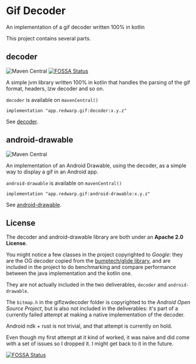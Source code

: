 # Gif Decoder

An implementation of a gif decoder written 100% in kotlin

This project contains several parts.

## decoder

![Maven Central](https://img.shields.io/maven-central/v/app.redwarp.gif/decoder)
[![FOSSA Status](https://app.fossa.com/api/projects/git%2Bgithub.com%2Fredwarp%2Fgifdecoder.svg?type=shield)](https://app.fossa.com/projects/git%2Bgithub.com%2Fredwarp%2Fgifdecoder?ref=badge_shield)

A simple jvm library written 100% in kotlin that handles the parsing of the gif format, headers, lzw decoder and so on.

`decoder` is available on `mavenCentral()`

`implementation "app.redwarp.gif:decoder:x.y.z"`

See [decoder](decoder).

## android-drawable

![Maven Central](https://img.shields.io/maven-central/v/app.redwarp.gif/android-drawable)

An implementation of an Android Drawable, using the decoder, as a simple way to display a gif in an
Android app.

`android-drawable` is available on `mavenCentral()`

`implementation "app.redwarp.gif:android-drawable:x.y.z"`

See [android-drawable](android-drawable).

## License

The decoder and android-drawable library are both under an **Apache 2.0 License**.

You might notice a few classes in the project copyrighted to *Google*: they are the OG decoder copied from the [bumptech/glide library](https://github.com/bumptech/glide), and are included in the project to do benchmarking and compare performance between the java implementation and the kotlin one.

They are not actually included in the two deliverables, `decoder` and `android-drawable`.

The `bitmap.h` in the giflzwdecoder folder is copyrighted to the *Android Open Source Project*, but is also not included in the deliverables: it's part of a currently failed attempt at making a native implementation of the decoder.

Android ndk + rust is not trivial, and that attempt is currently on hold.

Even though my first attempt at it kind of worked, it was naive and did come with a set of issues so I dropped it. I might get back to it in the future.


[![FOSSA Status](https://app.fossa.com/api/projects/git%2Bgithub.com%2Fredwarp%2Fgifdecoder.svg?type=large)](https://app.fossa.com/projects/git%2Bgithub.com%2Fredwarp%2Fgifdecoder?ref=badge_large)
